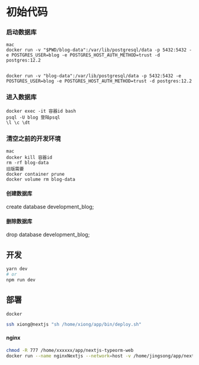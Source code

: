 # 初始代码

### 启动数据库
```
mac 
docker run -v "$PWD/blog-data":/var/lib/postgresql/data -p 5432:5432 -e POSTGRES_USER=blog -e POSTGRES_HOST_AUTH_METHOD=trust -d postgres:12.2


docker run -v "blog-data":/var/lib/postgresql/data -p 5432:5432 -e POSTGRES_USER=blog -e POSTGRES_HOST_AUTH_METHOD=trust -d postgres:12.2
```
### 进入数据库
```
docker exec -it 容器id bash
psql -U blog 登陆psql
\l \c \dt
```

### 清空之前的开发环境
```
mac
docker kill 容器id
rm -rf blog-data
旧版需要
docker container prune
docker volume rm blog-data
```


#### 创建数据库
create database development_blog;
#### 删除数据库
drop database development_blog;

## 开发

```bash
yarn dev
# or
npm run dev
```

## 部署

```
docker 
```

```bash 
ssh xiong@nextjs "sh /home/xiong/app/bin/deploy.sh"
```

#### nginx
```bash
chmod -R 777 /home/xxxxxx/app/nextjs-typeorm-web
docker run --name nginxNextjs --network=host -v /home/jingsong/app/nextjs-typeorm-web/nginx.conf:/etc/nginx/conf.d/default.conf -v /home/jingsong/app/nextjs-typeorm-web/.next/static:/usr/share/nginx/html/_next/static -d nginx:1.19.1
```


